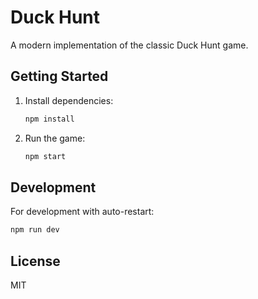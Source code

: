# Duck Hunt

A modern implementation of the classic Duck Hunt game.

## Getting Started

1. Install dependencies:
   ```bash
   npm install
   ```

2. Run the game:
   ```bash
   npm start
   ```

## Development

For development with auto-restart:
```bash
npm run dev
```

## License

MIT
